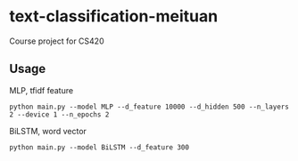 # text-classification-meituan
Course project for CS420


## Usage

MLP, tfidf feature
```
python main.py --model MLP --d_feature 10000 --d_hidden 500 --n_layers 2 --device 1 --n_epochs 2
```

BiLSTM, word vector
```
python main.py --model BiLSTM --d_feature 300 
```